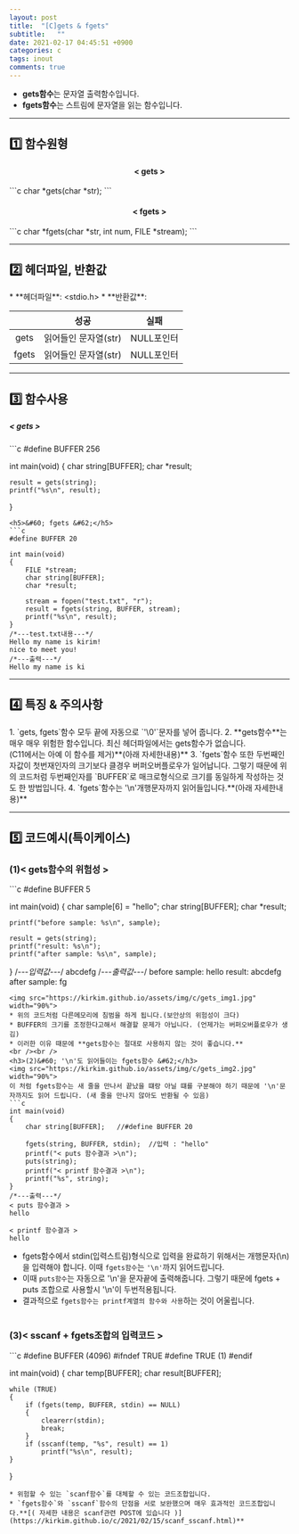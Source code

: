 ```yaml
---
layout: post
title:  "[C]gets & fgets"
subtitle:   ""
date: 2021-02-17 04:45:51 +0900
categories: c
tags: inout
comments: true
---
```


* **gets함수**는 문자열 출력함수입니다.
* **fgets함수**는 스트림에 문자열을 읽는 함수입니다.

* * *
<h2>1️⃣ 함수원형</h2>
<h4 align="middle">&#60; gets &#62;</h4>
```c
char *gets(char *str);
```
<h4 align="middle">&#60; fgets &#62;</h4>
```c
char *fgets(char *str, int num, FILE *stream);
```

* * *
<h2>2️⃣ 헤더파일, 반환값</h2>
* **헤더파일**: &lt;stdio.h&gt;
* **반환값**:

  ||성공|실패|
  |:--:|:--:|:--:|
  |gets|읽어들인 문자열(str)|NULL포인터|
  |fgets|읽어들인 문자열(str)|NULL포인터|

  
* * *
<h2>3️⃣ 함수사용</h2>
<h5>&#60; gets &#62;</h5>
```c
#define BUFFER 256

int main(void)
{
	char string[BUFFER];
	char *result;

	result = gets(string);
	printf("%s\n", result);
}
```
<h5>&#60; fgets &#62;</h5>
```c
#define BUFFER 20

int main(void)
{
	FILE *stream;
	char string[BUFFER];
	char *result;

	stream = fopen("test.txt", "r");
	result = fgets(string, BUFFER, stream);
	printf("%s\n", result);
}
/*---test.txt내용---*/
Hello my name is kirim!
nice to meet you!
/*---출력---*/
Hello my name is ki
```

* * *
<h2>4️⃣ 특징 &amp; 주의사항</h2>
1. `gets, fgets`함수 모두 끝에 자동으로 `'\0'`문자를 넣어 줍니다.
2. **gets함수**는 매우 매우 위험한 함수입니다. 최신 헤더파일에서는 gets함수가 없습니다.<br />(C11에서는 아예 이 함수를 제거)**(아래 자세한내용)**
3. `fgets`함수 또한 두번째인자값이 첫번재인자의 크기보다 클경우 버퍼오버플로우가 일어납니다. 그렇기 때문에 위의 코드처럼 두번째인자를 `BUFFER`로 매크로형식으로 크기를 동일하게 작성하는 것도 한 방법입니다.
4. `fgets`함수는 '\n'개행문자까지 읽어들입니다.**(아래 자세한내용)**

* * *
<h2>5️⃣ 코드예시(특이케이스)</h2>
<h3>(1)&#60; gets함수의 위험성 &#62;</h3>
```c
#define BUFFER 5

int main(void)
{
	char sample[6] = "hello";
	char string[BUFFER];
	char *result;

	printf("before sample: %s\n", sample);

	result = gets(string);
	printf("result: %s\n");
	printf("after sample: %s\n", sample);
}
/*---입력값---*/
abcdefg
/*---출력값---*/
before sample: hello
result: abcdefg
after sample: fg
```
<img src="https://kirkim.github.io/assets/img/c/gets_img1.jpg" width="90%">
* 위의 코드처럼 다른메모리에 침범을 하게 됩니다.(보안상의 위험성이 크다)
* BUFFER의 크기를 조정한다고해서 해결할 문제가 아닙니다. (언제가는 버퍼오버플로우가 생김)
* 이러한 이유 때문에 **gets함수는 절대로 사용하지 않는 것이 좋습니다.**
<br /><br />
<h3>(2)&#60; '\n'도 읽어들이는 fgets함수 &#62;</h3>
<img src="https://kirkim.github.io/assets/img/c/gets_img2.jpg" width="90%">
이 처럼 fgets함수는 새 줄을 만나서 끝났을 떄랑 아닐 떄를 구분해야 하기 때문에 '\n'문자까지도 읽어 드립니다. (새 줄을 만나지 않아도 반환될 수 있음)
```c
int main(void)
{
	char string[BUFFER];   //#define BUFFER 20

	fgets(string, BUFFER, stdin);  //입력 : "hello"
	printf("< puts 함수결과 >\n");
	puts(string);
	printf("< printf 함수결과 >\n");
	printf("%s", string);
}
/*---출력---*/
< puts 함수결과 >
hello

< printf 함수결과 >
hello
```
* fgets함수에서 stdin(입력스트림)형식으로 입력을 완료하기 위해서는 개행문자(\n)을 입력해야 합니다. 이때 `fgets함수`는 `'\n'`까지 읽어드립니다.
* 이때 `puts함수`는 자동으로 '\n'을 문자끝에 출력해줍니다. 그렇기 때문에 fgets + puts 조합으로 사용할시 '\n'이 두번적용됩니다.
* 결과적으로 `fgets함수는 printf계열의 함수와 사용`하는 것이 어울립니다.
<br /><br />
<h3>(3)&#60; sscanf + fgets조합의 입력코드 &#62;</h3>
```c
#define BUFFER (4096)
#ifndef TRUE
 #define TRUE (1)
#endif

int main(void)
{
	char temp[BUFFER];
	char result[BUFFER];

	while (TRUE)
	{
		if (fgets(temp, BUFFER, stdin) == NULL)
		{
			clearerr(stdin);
			break;
		}
		if (sscanf(temp, "%s", result) == 1)
			printf("%s\n", result);
	}
}
```
* 위험할 수 있는 `scanf함수`를 대체할 수 있는 코드조합입니다.
* `fgets함수`와 `sscanf`함수의 단점을 서로 보완했으며 매우 효과적인 코드조합입니다.**[( 자세한 내용은 scanf관련 POST에 있습니다 )](https://kirkim.github.io/c/2021/02/15/scanf_sscanf.html)**